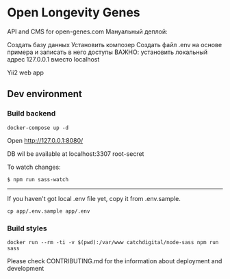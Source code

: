 # Open Longevity Genes

API and CMS for open-genes.com
Мануальный деплой:

Создать базу данных
Установить композер
Создать файл .env на основе примера и записать в него доступы
ВАЖНО: установить локальный адрес 127.0.0.1 вместо localhost



Yii2 web app

## Dev environment

### Build backend
```
docker-compose up -d
```
Open http://127.0.0.1:8080/

DB wil be available at localhost:3307 root-secret

To watch changes:
```$xslt
$ npm run sass-watch
```
---

If you haven't got local .env file yet, copy it from .env.sample.

```
cp app/.env.sample app/.env
```

### Build styles
```
docker run --rm -ti -v $(pwd):/var/www catchdigital/node-sass npm run sass
```

Please check CONTRIBUTING.md for the information about deployment and development